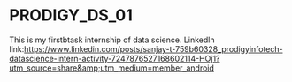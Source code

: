 # PRODIGY_DS_01
This is my firstbtask internship of data science. Linkedln link:https://www.linkedin.com/posts/sanjay-t-759b60328_prodigyinfotech-datascience-intern-activity-7247876527168602114-HOj1?utm_source=share&amp;utm_medium=member_android
